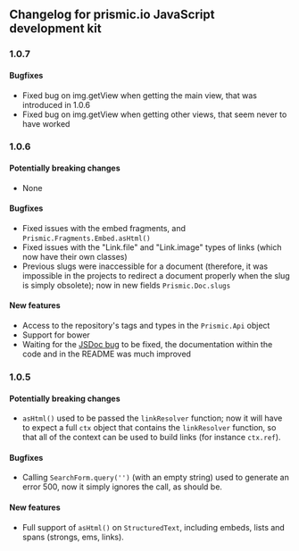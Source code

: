 ## Changelog for prismic.io JavaScript development kit

### 1.0.7

#### Bugfixes
 * Fixed bug on img.getView when getting the main view, that was introduced in 1.0.6
 * Fixed bug on img.getView when getting other views, that seem never to have worked

### 1.0.6

#### Potentially breaking changes
 * None

#### Bugfixes
 * Fixed issues with the embed fragments, and `Prismic.Fragments.Embed.asHtml()`
 * Fixed issues with the "Link.file" and "Link.image" types of links (which now have their own classes)
 * Previous slugs were inaccessible for a document (therefore, it was impossible in the projects to redirect a document properly when the slug is simply obsolete); now in new fields `Prismic.Doc.slugs`

#### New features
 * Access to the repository's tags and types in the `Prismic.Api` object
 * Support for bower
 * Waiting for the [JSDoc bug](#10) to be fixed, the documentation within the code and in the README was much improved

### 1.0.5

#### Potentially breaking changes
 * `asHtml()` used to be passed the `linkResolver` function; now it will have to expect a full `ctx` object that contains the `linkResolver` function, so that all of the context can be used to build links (for instance `ctx.ref`).

#### Bugfixes
 * Calling `SearchForm.query('')` (with an empty string) used to generate an error 500, now it simply ignores the call, as should be.

#### New features
 * Full support of `asHtml()` on `StructuredText`, including embeds, lists and spans (strongs, ems, links).